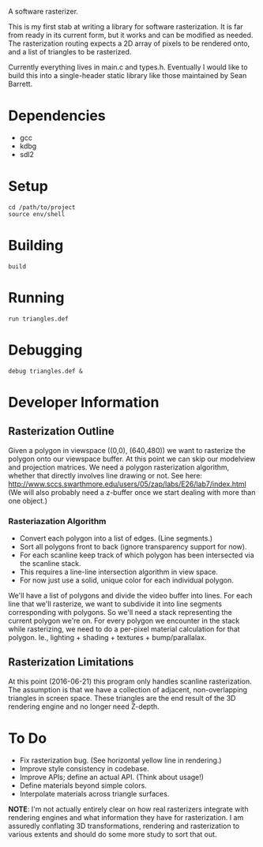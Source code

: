 A software rasterizer.

This is my first stab at writing a library for software rasterization.
It is far from ready in its current form, but it works and can be modified as needed.
The rasterization routing expects a 2D array of pixels to be rendered onto, and a list of triangles to be
rasterized.

Currently everything lives in main.c and types.h.
Eventually I would like to build this into a single-header static library like those maintained by Sean Barrett.

# Dependencies
- gcc
- kdbg
- sdl2

# Setup

    cd /path/to/project
    source env/shell

# Building

    build

# Running

    run triangles.def

# Debugging

    debug triangles.def &

# Developer Information

## Rasterization Outline
Given a polygon in viewspace ((0,0), (640,480)) we want to rasterize the polygon
onto our viewspace buffer.
At this point we can skip our modelview and projection matrices.
We need a polygon rasterization algorithm, whether that directly involves line
drawing or not.
See here: http://www.sccs.swarthmore.edu/users/05/zap/labs/E26/lab7/index.html
(We will also probably need a z-buffer once we start dealing with more than one object.)

### Rasteriazation Algorithm

- Convert each polygon into a list of edges. (Line segments.)
- Sort all polygons front to back (ignore transparency support for now).
- For each scanline keep track of which polygon has been intersected via the scanline stack.
- This requires a line-line intersection algorithm in view space.
- For now just use a solid, unique color for each individual polygon.

We'll have a list of polygons and divide the video buffer into lines.
For each line that we'll rasterize, we want to subdivide it into line segments corresponding with
polygons.  So we'll need a stack representing the current polygon we're on.
For every polygon we encounter in the stack while rasterizing, we need to do a per-pixel material
calculation for that polygon. Ie., lighting + shading + textures + bump/parallalax.

## Rasterization Limitations

At this point (2016-06-21) this program only handles scanline rasterization.
The assumption is that we have a collection of adjacent, non-overlapping
triangles in screen space.  These triangles are the end result of the 3D
rendering engine and no longer need Z-depth.

# To Do

- Fix rasterization bug. (See horizontal yellow line in rendering.)
- Improve style consistency in codebase.
- Improve APIs; define an actual API. (Think about usage!)
- Define materials beyond simple colors.
- Interpolate materials across triangle surfaces.

**NOTE**: I'm not actually entirely clear on how real rasterizers integrate with
rendering engines and what information they have for rasterization.
I am assuredly conflating 3D transformations, rendering and rasterization to
various extents and should do some more study to sort that out.